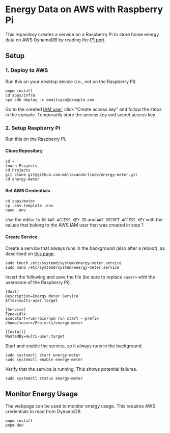 # Energy Data on AWS with Raspberry Pi

This repository creates a service on a Raspberry Pi to store home energy data on AWS DynamoDB by reading the [P1 port](https://nl.wikipedia.org/wiki/P1-poort).

## Setup

### 1. Deploy to AWS

Run this on your desktop device (i.e., not on the Raspberry Pi).

```
pnpm install
cd apps/infra
npx cdk deploy -c email=you@example.com
```

Go to the created [IAM user](https://us-east-1.console.aws.amazon.com/iam/home?region=eu-west-1#/users/details/energy-meter?section=security_credentials), click "Create access key" and follow the steps in the console. Temporarily store the access key and secret access key. 

### 2. Setup Raspberry Pi

Run this on the Raspberry Pi.

#### Clone Repository

```
cd ~
touch Projects
cd Projects
git clone git@github.com:mellevanderlinde/energy-meter.git
cd energy-meter
```

#### Set AWS Credentials

```
cd apps/meter
cp .env.template .env
nano .env
```

Use the editor to fill `AWS_ACCESS_KEY_ID` and `AWS_SECRET_ACCESS_KEY` with the values that belong to the AWS IAM user that was created in step 1.

#### Create Service

Create a service that always runs in the background (also after a reboot), as described on [this page](https://www.tomshardware.com/how-to/run-long-running-scripts-raspberry-pi).

```
sudo touch /etc/systemd/system/energy-meter.service
sudo nano /etc/systemd/system/energy-meter.service
```

Insert the following and save the file (be sure to replace `<user>` with the username of the Raspberry Pi).

```
[Unit]
Description=Energy Meter Service
After=multi-user.target

[Service]
Type=idle
ExecStart=/usr/bin/npm run start --prefix /home/<user>/Projects/energy-meter

[Install]
WantedBy=multi-user.target
```

Start and enable the service, so it always runs in the background.

```
sudo systemctl start energy-meter
sudo systemctl enable energy-meter
```

Verify that the service is running. This shows potential failures.

```
sudo systemctl status energy-meter
```

## Monitor Energy Usage

The webpage can be used to monitor energy usage. This requires AWS credentials to read from DynamoDB.

```
pnpm install
pnpm dev
```